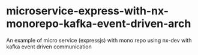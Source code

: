 # microservice-express-with-nx-monorepo-kafka-event-driven-arch
An example of micro service (expressjs) with mono repo using nx-dev with kafka event driven communication 
